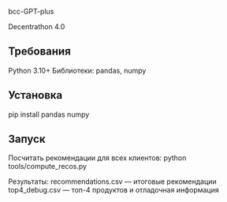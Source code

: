 bcc-GPT-plus

Decentrathon 4.0

## Требования

Python 3.10+
Библиотеки: pandas, numpy

## Установка

pip install pandas numpy

## Запуск

Посчитать рекомендации для всех клиентов:
python tools/compute_recos.py

Результаты:
recommendations.csv — итоговые рекомендации
top4_debug.csv — топ-4 продуктов и отладочная информация
